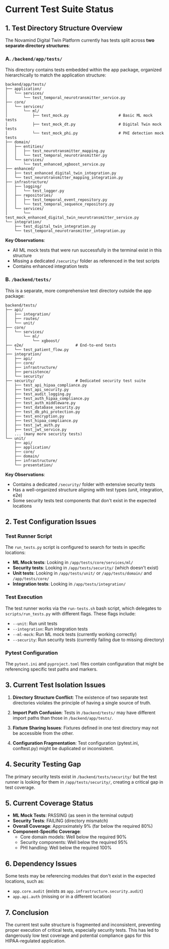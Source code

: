# Current Test Suite Status

## 1. Test Directory Structure Overview

The Novamind Digital Twin Platform currently has tests split across **two separate directory structures**:

### A. `/backend/app/tests/`

This directory contains tests embedded within the app package, organized hierarchically to match the application structure:

```
backend/app/tests/
├── application/
│   └── services/
│       └── test_temporal_neurotransmitter_service.py
├── core/
│   └── services/
│       └── ml/
│           ├── test_mock.py                      # Basic ML mock tests
│           ├── test_mock_dt.py                   # Digital Twin mock tests
│           └── test_mock_phi.py                  # PHI detection mock tests
├── domain/
│   ├── entities/
│   │   ├── test_neurotransmitter_mapping.py
│   │   └── test_temporal_neurotransmitter.py
│   └── services/
│       └── test_enhanced_xgboost_service.py
├── enhanced/
│   ├── test_enhanced_digital_twin_integration.py
│   └── test_neurotransmitter_mapping_integration.py
├── infrastructure/
│   ├── logging/
│   │   └── test_logger.py
│   ├── repositories/
│   │   ├── test_temporal_event_repository.py
│   │   └── test_temporal_sequence_repository.py
│   └── services/
│       └── test_mock_enhanced_digital_twin_neurotransmitter_service.py
└── integration/
    ├── test_digital_twin_integration.py
    └── test_temporal_neurotransmitter_integration.py
```

**Key Observations**:
- All ML mock tests that were run successfully in the terminal exist in this structure
- Missing a dedicated `/security/` folder as referenced in the test scripts
- Contains enhanced integration tests

### B. `/backend/tests/`

This is a separate, more comprehensive test directory outside the app package:

```
backend/tests/
├── api/
│   ├── integration/
│   ├── routes/
│   └── unit/
├── core/
│   └── services/
│       └── ml/
│           └── xgboost/
├── e2e/                       # End-to-end tests
│   └── test_patient_flow.py
├── integration/
│   ├── api/
│   ├── core/
│   ├── infrastructure/
│   ├── persistence/
│   └── security/
├── security/                  # Dedicated security test suite
│   ├── test_api_hipaa_compliance.py
│   ├── test_api_security.py
│   ├── test_audit_logging.py
│   ├── test_auth_hipaa_compliance.py
│   ├── test_auth_middleware.py
│   ├── test_database_security.py
│   ├── test_db_phi_protection.py
│   ├── test_encryption.py
│   ├── test_hipaa_compliance.py
│   ├── test_jwt_auth.py
│   ├── test_jwt_service.py
│   ... (many more security tests)
└── unit/
    ├── api/
    ├── application/
    ├── core/
    ├── domain/
    ├── infrastructure/
    └── presentation/
```

**Key Observations**:
- Contains a dedicated `/security/` folder with extensive security tests
- Has a well-organized structure aligning with test types (unit, integration, e2e)
- Some security tests test components that don't exist in the expected locations

## 2. Test Configuration Issues

### Test Runner Script

The `run_tests.py` script is configured to search for tests in specific locations:

- **ML Mock tests**: Looking in `/app/tests/core/services/ml/`
- **Security tests**: Looking in `/app/tests/security/` (which doesn't exist)
- **Unit tests**: Looking in `/app/tests/unit/` or `/app/tests/domain/` and `/app/tests/core/`
- **Integration tests**: Looking in `/app/tests/integration/`

### Test Execution

The test runner works via the `run-tests.sh` bash script, which delegates to `scripts/run_tests.py` with different flags. These flags include:

- `--unit`: Run unit tests
- `--integration`: Run integration tests 
- `--ml-mock`: Run ML mock tests (currently working correctly)
- `--security`: Run security tests (currently failing due to missing directory)

### Pytest Configuration

The `pytest.ini` and `pyproject.toml` files contain configuration that might be referencing specific test paths and markers.

## 3. Current Test Isolation Issues

1. **Directory Structure Conflict**: The existence of two separate test directories violates the principle of having a single source of truth.

2. **Import Path Confusion**: Tests in `/backend/tests/` may have different import paths than those in `/backend/app/tests/`.

3. **Fixture Sharing Issues**: Fixtures defined in one test directory may not be accessible from the other.

4. **Configuration Fragmentation**: Test configuration (pytest.ini, conftest.py) might be duplicated or inconsistent.

## 4. Security Testing Gap

The primary security tests exist in `/backend/tests/security/` but the test runner is looking for them in `/app/tests/security/`, creating a critical gap in test coverage.

## 5. Current Coverage Status

- **ML Mock Tests**: PASSING (as seen in the terminal output)
- **Security Tests**: FAILING (directory mismatch)
- **Overall Coverage**: Approximately 9% (far below the required 80%)
- **Component-Specific Coverage**:
  - Core domain models: Well below the required 90%
  - Security components: Well below the required 95%
  - PHI handling: Well below the required 100%

## 6. Dependency Issues

Some tests may be referencing modules that don't exist in the expected locations, such as:
- `app.core.audit` (exists as `app.infrastructure.security.audit`)
- `app.api.auth` (missing or in a different location)

## 7. Conclusion

The current test suite structure is fragmented and inconsistent, preventing proper execution of critical tests, especially security tests. This has led to dangerously low test coverage and potential compliance gaps for this HIPAA-regulated application.